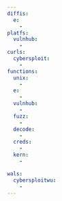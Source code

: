 ```yaml
---
diffis:
  e:
    -
platfs:
  vulnhub:
    -
curls:
  cybersploit:
    -
functions:
  unix:
    -
  e:
    -
  vulnhub:
    -
  fuzz:
    -
  decode:
    -
  creds:
    -
  kern:
    -

wals:
  cybersploitwu:
    -
---
```

